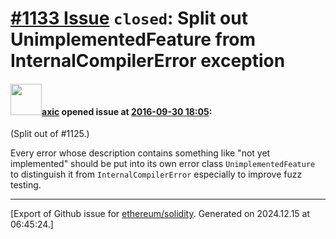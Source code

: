 # [\#1133 Issue](https://github.com/ethereum/solidity/issues/1133) `closed`: Split out UnimplementedFeature from InternalCompilerError exception

#### <img src="https://avatars.githubusercontent.com/u/20340?v=4" width="50">[axic](https://github.com/axic) opened issue at [2016-09-30 18:05](https://github.com/ethereum/solidity/issues/1133):

(Split out of #1125.)

Every error whose description contains something like "not yet implemented" should be put into its own error class `UnimplementedFeature` to distinguish it from `InternalCompilerError` especially to improve fuzz testing.





-------------------------------------------------------------------------------



[Export of Github issue for [ethereum/solidity](https://github.com/ethereum/solidity). Generated on 2024.12.15 at 06:45:24.]

